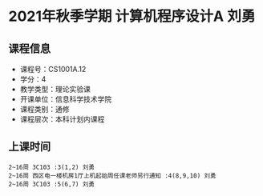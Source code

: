 # 2021年秋季学期 计算机程序设计A 刘勇






## 课程信息

- 课程号：CS1001A.12
- 学分：4
- 教学类型：理论实验课
- 开课单位：信息科学技术学院
- 课程类别：通修
- 课程层次：本科计划内课程

## 上课时间

```
2~16周 3C103 :3(1,2) 刘勇
2~16周 西区电一楼机房1厅上机起始周任课老师另行通知 :4(8,9,10) 刘勇
2~16周 3C103 :5(6,7) 刘勇
```

